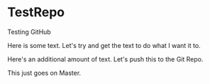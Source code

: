 # TestRepo
Testing GitHub

Here is some text. Let's try and get the text to do what I want it to.

Here's an additional amount of text. Let's push this to the Git Repo.

This just goes on Master.